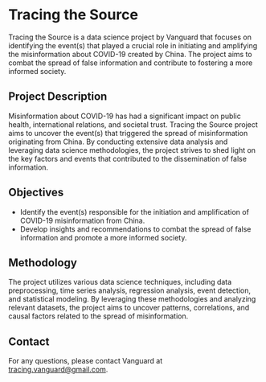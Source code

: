 # Tracing the Source

Tracing the Source is a data science project by Vanguard that focuses on identifying the event(s) that played a crucial role in initiating and amplifying the misinformation about COVID-19 created by China. The project aims to combat the spread of false information and contribute to fostering a more informed society.

## Project Description

Misinformation about COVID-19 has had a significant impact on public health, international relations, and societal trust. Tracing the Source project aims to uncover the event(s) that triggered the spread of misinformation originating from China. By conducting extensive data analysis and leveraging data science methodologies, the project strives to shed light on the key factors and events that contributed to the dissemination of false information.

## Objectives

- Identify the event(s) responsible for the initiation and amplification of COVID-19 misinformation from China.
- Develop insights and recommendations to combat the spread of false information and promote a more informed society.

## Methodology

The project utilizes various data science techniques, including data preprocessing, time series analysis, regression analysis, event detection, and statistical modeling. By leveraging these methodologies and analyzing relevant datasets, the project aims to uncover patterns, correlations, and causal factors related to the spread of misinformation.

## Contact

For any questions, please contact Vanguard at tracing.vanguard@gmail.com.

